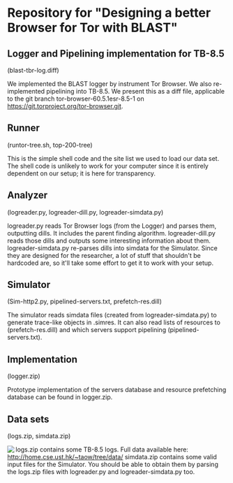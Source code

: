 # Repository for "Designing a better Browser for Tor with BLAST"

Logger and Pipelining implementation for TB-8.5
---
(blast-tbr-log.diff)

We implemented the BLAST logger by instrument Tor Browser.
We also re-implemented pipelining into TB-8.5. 
We present this as a diff file, applicable to
the git branch tor-browser-60.5.1esr-8.5-1
on https://git.torproject.org/tor-browser.git.

Runner
---
(runtor-tree.sh, top-200-tree)

This is the simple shell code and the site list we used to load our data set.
The shell code is unlikely to work for your computer since it is entirely
dependent on our setup; it is here for transparency. 

Analyzer
---
(logreader.py, logreader-dill.py, logreader-simdata.py)

logreader.py reads Tor Browser logs (from the Logger) and parses them, outputting dills. It includes the parent finding algorithm.
logreader-dill.py reads those dills and outputs some interesting information about them.
logreader-simdata.py re-parses dills into simdata for the Simulator.
Since they are designed for the researcher, a lot of stuff that shouldn't be hardcoded are, so it'll take some effort to get it to work with your setup. 

Simulator
---
(Sim-http2.py, pipelined-servers.txt, prefetch-res.dill)

The simulator reads simdata files (created from logreader-simdata.py) to generate trace-like objects in .simres.
It can also read lists of resources to (prefetch-res.dill) and which servers support pipelining (pipelined-servers.txt).

Implementation
---
(logger.zip)

Prototype implementation of the servers database and resource prefetching database can be found in logger.zip. 

Data sets
---
(logs.zip, simdata.zip)

<img align="left" src="http://home.cse.ust.hk/~taow/ndss20-table.png">


logs.zip contains some TB-8.5 logs. Full data available here: http://home.cse.ust.hk/~taow/tree/data/
simdata.zip contains some valid input files for the Simulator. You should be able to obtain them by parsing the logs.zip files with logreader.py and logreader-simdata.py too. 
